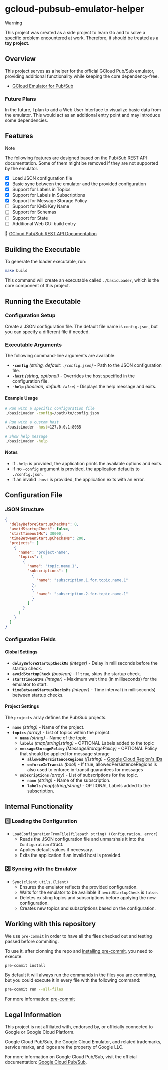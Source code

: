 # gcloud-pubsub-emulator-helper

> [!WARNING]
> This project was created as a side project to learn Go and to solve a specific problem encountered at work. Therefore, it should be treated as a **toy project**.

## Overview
This project serves as a helper for the official GCloud Pub/Sub emulator, providing additional functionality while keeping the core dependency-free.

- [GCloud Emulator for Pub/Sub](https://cloud.google.com/pubsub/docs/emulator)

### Future Plans
In the future, I plan to add a Web User Interface to visualize basic data from the emulator. This would act as an additional entry point and may introduce some dependencies.

## Features

> [!NOTE]
> The following features are designed based on the Pub/Sub REST API documentation. Some of them might be removed if they are not supported by the emulator.

- [X] Load JSON configuration file
- [X] Basic sync between the emulator and the provided configuration
- [X] Support for Labels in Topics
- [X] Support for Labels in Subscriptions
- [X] Support for Message Storage Policy
- [ ] Support for KMS Key Name
- [ ] Support for Schemas
- [ ] Support for State
- [ ] Additional Web GUI build entry

🔗 [GCloud Pub/Sub REST API Documentation](https://cloud.google.com/pubsub/docs/reference/rest)

## Building the Executable
To generate the loader executable, run:

```bash
make build
```

This command will create an executable called `./basicLoader`, which is the core component of this project.

## Running the Executable

### Configuration Setup
Create a JSON configuration file. The default file name is `config.json`, but you can specify a different file if needed.

### Executable Arguments
The following command-line arguments are available:

- **`-config`** *(string, default: `./config.json`)* - Path to the JSON configuration file.
- **`-host`** *(string, optional)* - Overrides the host specified in the configuration file.
- **`-help`** *(boolean, default: `false`)* - Displays the help message and exits.

#### Example Usage
```sh
# Run with a specific configuration file
./basicLoader -config=/path/to/config.json

# Run with a custom host
./basicLoader -host=127.0.0.1:8085

# Show help message
./basicLoader -help
```

#### Notes
- If `-help` is provided, the application prints the available options and exits.
- If no `-config` argument is provided, the application defaults to `./config.json`.
- If an invalid `-host` is provided, the application exits with an error.

## Configuration File

### JSON Structure
```json
{
  "delayBeforeStartupCheckMs": 0,
  "avoidStartupCheck": false,
  "startTimeoutMs": 30000,
  "timeBetweenStartupChecksMs": 200,
  "projects": [
    {
      "name": "project-name",
      "topics": [
        {
          "name": "topic.name.1",
          "subscriptions": [
            {
              "name": "subscription.1.for.topic.name.1"
            },
            {
              "name": "subscription.2.for.topic.name.1"
            }
          ]
        }
      ]
    }
  ]
}
```

### Configuration Fields

#### Global Settings
- **`delayBeforeStartupCheckMs`** *(integer)* - Delay in milliseconds before the startup check.
- **`avoidStartupCheck`** *(boolean)* - If `true`, skips the startup check.
- **`startTimeoutMs`** *(integer)* - Maximum wait time (in milliseconds) for the emulator to start.
- **`timeBetweenStartupChecksMs`** *(integer)* - Time interval (in milliseconds) between startup checks.

#### Project Settings
The `projects` array defines the Pub/Sub projects.

- **`name`** *(string)* - Name of the project.
- **`topics`** *(array)* - List of topics within the project.
  - **`name`** *(string)* - Name of the topic.
  - **`labels`** *(map[string]string)* - OPTIONAL Labels added to the topic
  - **`messageStoragePolicy`** *(MessageStoragePolicy)* - OPTIONAL Policy that should be applied for message storage
    - **`allowedPersistenceRegions`** *([]string)* - [Google Cloud Region's IDs](https://cloud.google.com/about/locations)
    - **`enforceInTransit`** *(bool)* - If true, allowedPersistenceRegions is also used to enforce in-transit guarantees for messages
  - **`subscriptions`** *(array)* - List of subscriptions for the topic.
    - **`name`** *(string)* - Name of the subscription.
    - **`labels`** *(map[string]string)* - OPTIONAL Labels added to the subscription.

## Internal Functionality

### 1️⃣ Loading the Configuration
- `LoadConfigurationFromFile(filepath string) (Configuration, error)`
  - Reads the JSON configuration file and unmarshals it into the `Configuration` struct.
  - Applies default values if necessary.
  - Exits the application if an invalid host is provided.

### 2️⃣ Syncing with the Emulator
- `Sync(client utils.Client)`
  - Ensures the emulator reflects the provided configuration.
  - Waits for the emulator to be available if `avoidStartupCheck` is `false`.
  - Deletes existing topics and subscriptions before applying the new configuration.
  - Creates new topics and subscriptions based on the configuration.

## Working with this repository
We use `pre-commit` in order to have all the files checked out and testing
passed before commiting.

To use it, after clonning the repo and [installing pre-commit](https://pre-commit.com/#install), you need to execute:
```bash
pre-commit install
```

By default it will always run the commands in the files you are commiting, but
you could execute it in every file with the following command:
```bash
pre-commit run --all-files
```

For more information: [pre-commit](https://pre-commit.com/)

## Legal Information

This project is not affiliated with, endorsed by, or officially connected to Google or Google Cloud Platform.

Google Cloud Pub/Sub, the Google Cloud Emulator, and related trademarks, service marks, and logos are the property of Google LLC.

For more information on Google Cloud Pub/Sub, visit the official documentation: [Google Cloud Pub/Sub](https://cloud.google.com/pubsub).
